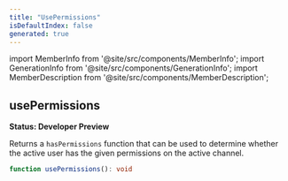 ```yaml
---
title: "UsePermissions"
isDefaultIndex: false
generated: true
---
```

<!-- This file was generated from the Vendure source. Do not modify. Instead, re-run the "docs:build" script -->
import MemberInfo from '@site/src/components/MemberInfo';
import GenerationInfo from '@site/src/components/GenerationInfo';
import MemberDescription from '@site/src/components/MemberDescription';


## usePermissions

<GenerationInfo sourceFile="packages/dashboard/src/lib/hooks/use-permissions.ts" sourceLine="19" packageName="@vendure/dashboard" since="3.3.0" />

**Status: Developer Preview**

Returns a `hasPermissions` function that can be used to determine whether the active user
has the given permissions on the active channel.

```ts title="Signature"
function usePermissions(): void
```
